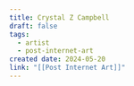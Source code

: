 ```yaml
---
title: Crystal Z Campbell
draft: false
tags:
  - artist
  - post-internet-art
created date: 2024-05-20
link: "[[Post Internet Art]]"
---
```

